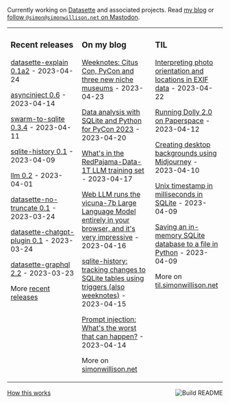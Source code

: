 Currently working on [Datasette](https://datasette.io/) and associated projects. Read [my blog](https://simonwillison.net/) or <a href="https://fedi.simonwillison.net/@simon">follow `@simon@simonwillison.net` on Mastodon</a>.

<table><tr><td valign="top" width="33%">

### Recent releases
<!-- recent_releases starts -->
[datasette-explain 0.1a2](https://github.com/simonw/datasette-explain/releases/tag/0.1a2) - 2023-04-24

[asyncinject 0.6](https://github.com/simonw/asyncinject/releases/tag/0.6) - 2023-04-14

[swarm-to-sqlite 0.3.4](https://github.com/dogsheep/swarm-to-sqlite/releases/tag/0.3.4) - 2023-04-11

[sqlite-history 0.1](https://github.com/simonw/sqlite-history/releases/tag/0.1) - 2023-04-09

[llm 0.2](https://github.com/simonw/llm/releases/tag/0.2) - 2023-04-01

[datasette-no-truncate 0.1](https://github.com/simonw/datasette-no-truncate/releases/tag/0.1) - 2023-03-24

[datasette-chatgpt-plugin 0.1](https://github.com/simonw/datasette-chatgpt-plugin/releases/tag/0.1) - 2023-03-24

[datasette-graphql 2.2](https://github.com/simonw/datasette-graphql/releases/tag/2.2) - 2023-03-23
<!-- recent_releases ends -->
More [recent releases](https://github.com/simonw/simonw/blob/main/releases.md)
</td><td valign="top" width="34%">

### On my blog
<!-- blog starts -->
[Weeknotes: Citus Con, PyCon and three new niche museums](http://simonwillison.net/2023/Apr/23/weeknotes/) - 2023-04-23

[Data analysis with SQLite and Python for PyCon 2023](http://simonwillison.net/2023/Apr/20/pycon-2023/) - 2023-04-20

[What's in the RedPajama-Data-1T LLM training set](http://simonwillison.net/2023/Apr/17/redpajama-data/) - 2023-04-17

[Web LLM runs the vicuna-7b Large Language Model entirely in your browser, and it's very impressive](http://simonwillison.net/2023/Apr/16/web-llm/) - 2023-04-16

[sqlite-history: tracking changes to SQLite tables using triggers (also weeknotes)](http://simonwillison.net/2023/Apr/15/sqlite-history/) - 2023-04-15

[Prompt injection: What's the worst that can happen?](http://simonwillison.net/2023/Apr/14/worst-that-can-happen/) - 2023-04-14
<!-- blog ends -->
More on [simonwillison.net](https://simonwillison.net/)
</td><td valign="top" width="33%">

### TIL
<!-- tils starts -->
[Interpreting photo orientation and locations in EXIF data](https://til.simonwillison.net/exif/orientation-and-location) - 2023-04-22

[Running Dolly 2.0 on Paperspace](https://til.simonwillison.net/llms/dolly-2) - 2023-04-12

[Creating desktop backgrounds using Midjourney](https://til.simonwillison.net/midjourney/desktop-backgrounds) - 2023-04-10

[Unix timestamp in milliseconds in SQLite](https://til.simonwillison.net/sqlite/unix-timestamp-milliseconds-sqlite) - 2023-04-09

[Saving an in-memory SQLite database to a file in Python](https://til.simonwillison.net/sqlite/python-sqlite-memory-to-file) - 2023-04-09
<!-- tils ends -->
More on [til.simonwillison.net](https://til.simonwillison.net/)
</td></tr></table>

<a href="https://github.com/simonw/simonw/actions"><img src="https://github.com/simonw/simonw/workflows/Build%20README/badge.svg" align="right" alt="Build README"></a> <a href="https://simonwillison.net/2020/Jul/10/self-updating-profile-readme/">How this works</a>
